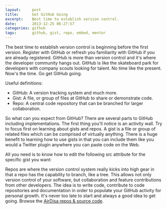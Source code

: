 ```yaml
---
layout:     post
title:      Get GitHub Going
excerpt:    Best time to establish version control.
date:       2013-12-25 06:27:57
categories: github
tags:       github, gist, repo, embed, mentor
---
```


The best time to establish version control is beginning before the first version. Register with GitHub or refresh you familiarity with GitHub if you are already registered. GitHub is more than version control and it's where the developer community hangs out. GitHub is like the skateboard park for developers with company scouts looking for talent. No time like the present. Now's the time. Go get GitHub going.

Useful definitions:
<ul>
  <li>GitHub: A version tracking system and much more.</li>
  <li>Gist: A file, or group of files at GitHub to share or demonstrate code.</li>
  <li>Repo: A central code repository that can be branched for larger collaboration.</li>
</ul>

So what can you expect from GitHub? There are several parts to GitHub including implementations. The first thing you'll notice is an activity wall. Try to focus first on learning about gists and repos. A gist is a file or group of related files which can be comprised of virtually anything. There is a huge benefit to learning how to use gists in that you can include them like you would a Twitter plugin anywhere you can paste code on the Web.

All you need is to know how to edit the following src attribute for the specific gist you want:

<script src="https://gist.github.com/AirDisa/8124295.js"></script>

Repos are where the version control system really kicks into high gear in that a repo has the capability to branch, like a tree. This allows not only version control of your software, but collaboration and feature contributions from other developers. The idea is to write code, contribute to code repositories and documentation in order to populate your GitHub activity for personal growth. It's never too late to start and always a good idea to get going. Browse the [AirDisa repos &amp; source code][airdisa-github].

[airdisa-github]: https://github.com/AirDisa?tab=repositories
